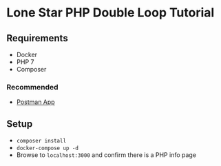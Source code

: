# Lone Star PHP Double Loop Tutorial 

## Requirements
- Docker 
- PHP 7
- Composer

### Recommended
- [Postman App](https://www.getpostman.com/)

## Setup
- `composer install` 
- `docker-compose up -d`
- Browse to `localhost:3000` and confirm there is a PHP info page
